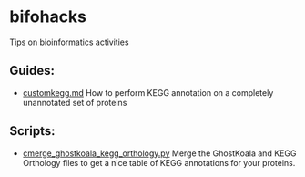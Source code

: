 # bifohacks

Tips on bioinformatics activities

## Guides:
  -  [customkegg.md](https://github.com/charleshefer/bifohacks/blob/main/customkegg.md) How to perform KEGG annotation on a completely unannotated set of proteins


## Scripts:
  - [cmerge_ghostkoala_kegg_orthology.py](https://github.com/charleshefer/bifohacks/blob/main/scripts/cmerge_ghostkoala_kegg_orthology.py) Merge the GhostKoala and KEGG Orthology files to get a nice table of KEGG annotations for your proteins.